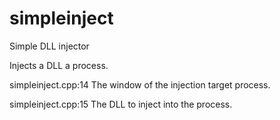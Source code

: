 # simpleinject
Simple DLL injector

Injects a DLL a process.

simpleinject.cpp:14 The window of the injection target process.

simpleinject.cpp:15 The DLL to inject into the process.
